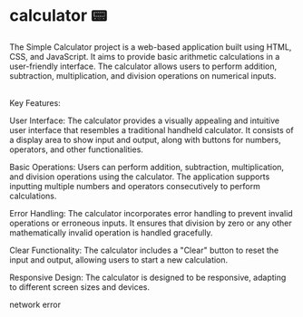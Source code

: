 # calculator  📟
The Simple Calculator project is a web-based application built using HTML, CSS, and JavaScript. It aims to provide basic arithmetic calculations in a user-friendly interface. The calculator allows users to perform addition, subtraction, multiplication, and division operations on numerical inputs.  
<br>
 
 Key Features:

User Interface: The calculator provides a visually appealing and intuitive user interface that resembles a traditional handheld calculator. It consists of a display area to show input and output, along with buttons for numbers, operators, and other functionalities.

Basic Operations: Users can perform addition, subtraction, multiplication, and division operations using the calculator. The application supports inputting multiple numbers and operators consecutively to perform calculations.

Error Handling: The calculator incorporates error handling to prevent invalid operations or erroneous inputs. It ensures that division by zero or any other mathematically invalid operation is handled gracefully.

Clear Functionality: The calculator includes a "Clear" button to reset the input and output, allowing users to start a new calculation.

Responsive Design: The calculator is designed to be responsive, adapting to different screen sizes and devices.

network error <br>
